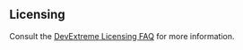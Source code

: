 ## Licensing

Consult the [DevExtreme Licensing FAQ](https://js.devexpress.com/Licensing/) for more information.